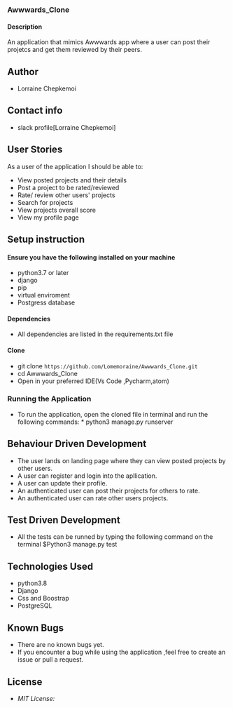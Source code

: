 ### Awwwards_Clone
#### Description
An application that mimics Awwwards app where a user can post their projetcs and get them reviewed by their peers.

## Author

* Lorraine Chepkemoi
## Contact info
* slack profile[Lorraine Chepkemoi]
## User Stories

As a user of the application I should be able to:

* View posted projects and their details
* Post a project to be rated/reviewed
* Rate/ review other users' projects
* Search for projects 
* View projects overall score
* View my profile page




## Setup instruction

#### Ensure you have the following installed on your machine 
* python3.7 or later 
* django
* pip
* virtual enviroment
* Postgress database
#### Dependencies

* All dependencies are listed in the requirements.txt file

#### Clone

* git clone ```https://github.com/Lomemoraine/Awwwards_Clone.git```
* cd Awwwards_Clone
* Open in your preferred IDE(Vs Code ,Pycharm,atom)
### Running the Application
* To run the application, open the cloned file in terminal and run the following commands:
        * python3 manage.py runserver
## Behaviour Driven Development
* The user lands on landing page where they can view posted projects by other users.
* A user can register and login into the apllication.
* A user can update their profile.
* An authenticated user can post their projects for others to rate.
* An authenticated user can rate other users projects.

## Test Driven Development
* All the tests can be runned by typing the following command on the terminal
       $Python3 manage.py test
## Technologies Used
* python3.8
* Django 
* Css and Boostrap
* PostgreSQL
## Known Bugs
* There  are no known bugs yet.
* If you encounter a  bug while using the application ,feel free to create an issue or pull a request.
## License
* *MIT License:*